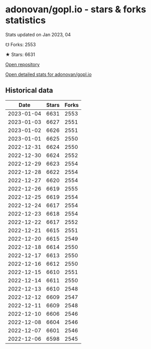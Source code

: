 # adonovan/gopl.io - stars & forks statistics

Stats updated on Jan 2023, 04

☋ Forks: 2553

★ Stars: 6631

[Open repository](https://github.com/adonovan/gopl.io)

[Open detailed stats for adonovan/gopl.io](https://reviewgithub.com/rep/adonovan/gopl.io)

## Historical data
| Date | Stars | Forks |
|------|-------|-------|
| 2023-01-04 | 6631 | 2553 | 
| 2023-01-03 | 6627 | 2551 | 
| 2023-01-02 | 6626 | 2551 | 
| 2023-01-01 | 6625 | 2550 | 
| 2022-12-31 | 6624 | 2550 | 
| 2022-12-30 | 6624 | 2552 | 
| 2022-12-29 | 6623 | 2554 | 
| 2022-12-28 | 6622 | 2554 | 
| 2022-12-27 | 6620 | 2554 | 
| 2022-12-26 | 6619 | 2555 | 
| 2022-12-25 | 6619 | 2554 | 
| 2022-12-24 | 6617 | 2554 | 
| 2022-12-23 | 6618 | 2554 | 
| 2022-12-22 | 6617 | 2552 | 
| 2022-12-21 | 6615 | 2551 | 
| 2022-12-20 | 6615 | 2549 | 
| 2022-12-18 | 6614 | 2550 | 
| 2022-12-17 | 6613 | 2550 | 
| 2022-12-16 | 6612 | 2550 | 
| 2022-12-15 | 6610 | 2551 | 
| 2022-12-14 | 6611 | 2550 | 
| 2022-12-13 | 6610 | 2548 | 
| 2022-12-12 | 6609 | 2547 | 
| 2022-12-11 | 6609 | 2548 | 
| 2022-12-10 | 6606 | 2546 | 
| 2022-12-08 | 6604 | 2546 | 
| 2022-12-07 | 6601 | 2546 | 
| 2022-12-06 | 6598 | 2545 | 

